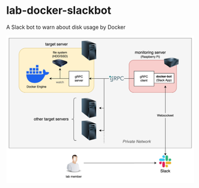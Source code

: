 # lab-docker-slackbot
A Slack bot to warn about disk usage by Docker

<img src="./docs/imgs/architecture.png" width="500">
